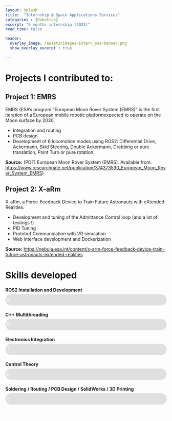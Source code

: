 ```yaml
---
layout: splash
title:  "Internship @ Space Applications Services"
categories : [Robotics]
excerpt: "6 months internship (2023)"
read_time: false

header: 
  overlay_image: /assets/images/intern_sas/banner.png
  show_overlay_excerpt : true

---
```

# Projects I contributed to:

## **Project 1: EMRS** 

EMRS (ESA’s program “European Moon Rover System (EMRS)” is the first iteration of a European mobile robotic platformexpected to operate on the Moon surface by 2030.

- Integration and routing
- PCB design
- Development of 6 locomotion modes using ROS2: Differential Drive, Ackermann, Skid Steering, Double Ackermann, Crabbing or pure translation, Point Turn or pure rotation. 

**Source:** (PDF) European Moon Rover System (EMRS). Available from: https://www.researchgate.net/publication/374373530_European_Moon_Rover_System_EMRS)

## **Project 2: X-aRm** 

X-aRm, a Force-Feedback Device to Train Future Astronauts with eXtended Realities.

- Development and tuning of the Admittance Control loop (and a lot of testings !)
- PID Tuning
- Protobuf Communication with VR simulation
- Web interface development and Dockerization

**Source:** https://nebula.esa.int/content/x-arm-force-feedback-device-train-future-astronauts-extended-realities

# Skills developed 

<div class="skill-bar">
    <div class="skill-name">ROS2 Installation and Development</div>
    <div class="bar-container">
        <div class="bar" style="width: 90%;">90%</div>
    </div>
</div>

<div class="skill-bar">
    <div class="skill-name">C++ Multithreading</div>
    <div class="bar-container">
        <div class="bar" style="width: 90%;">90%</div>
    </div>
</div>

<div class="skill-bar">
    <div class="skill-name">Electronics Integration</div>
    <div class="bar-container">
        <div class="bar" style="width: 75%;">75%</div>
    </div>
</div>

<div class="skill-bar">
    <div class="skill-name">Control Theory</div>
    <div class="bar-container">
        <div class="bar" style="width: 60%;">60%</div>
    </div>
</div>

<div class="skill-bar">
    <div class="skill-name">Soldering / Routing / PCB Design / SolidWorks / 3D Printing</div>
    <div class="bar-container">
        <div class="bar" style="width: 50%;">50%</div>
    </div>
</div>

<style>
.skill-bar {
  margin: 20px 0;
}

.skill-name {
  font-weight: bold;
  margin-bottom: 5px;
}

.bar-container {
  background-color: #e0e0e0;
  border-radius: 25px;
  padding: 5px;
}

.bar {
  background-color: #4caf50;
  height: 25px;
  border-radius: 20px;
  line-height: 25px;
  color: white;
  text-align: center;
  width: 0;
  animation: fillBar 2s forwards;
  /* Assign the final width from the inline style to a CSS variable */
  --final-width: attr(style width);
}

@keyframes fillBar {
  from { width: 0; }
  to { width: var(--final-width); } /* Animate to the final width */
}
</style>